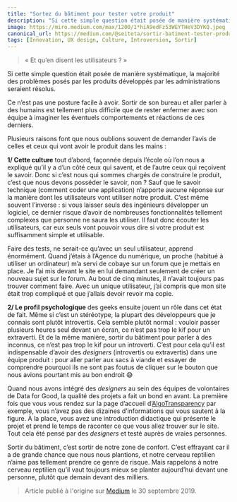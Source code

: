 ```yaml
---
title: "Sortez du bâtiment pour tester votre produit"
description: "Si cette simple question était posée de manière systématique, la majorité des problèmes posés par les produits développés par les administrations seraient résolus."
image: https://miro.medium.com/max/1200/1*hiA9edFz53WEYTHeV3DYKQ.jpeg
canonical_url: https://medium.com/@seiteta/sortir-batiment-tester-produit-36666d4b6d79
tags: [Innovation, UX design, Culture, Introversion, Sortir]
---
```


> « Et qu’en disent les utilisateurs ? »

Si cette simple question était posée de manière systématique, la majorité des problèmes posés par les produits développés par les administrations seraient résolus.

Ce n’est pas une posture facile à avoir. Sortir de son bureau et aller parler à des humains est tellement plus difficile que de rester enfermer avec son équipe à imaginer les éventuels comportements et réactions de ces derniers.

Plusieurs raisons font que nous oublions souvent de demander l’avis de celles et ceux qui vont avoir le produit dans les mains :

**1/ Cette culture** tout d’abord, façonnée depuis l’école où l’on nous a expliqué qu’il y a d’un côté ceux qui savent, et de l’autre ceux qui reçoivent le savoir. Donc si c’est nous qui sommes chargés de construire le produit, c’est que nous devons posséder le savoir, non ? Sauf que le savoir technique (comment coder une application) n’apporte aucune réponse sur la manière dont les utilisateurs vont utiliser notre produit. C’est même souvent l’inverse : si vous laisser seuls des ingénieurs développer un logiciel, ce dernier risque d’avoir de nombreuses fonctionnalités tellement complexes que personne ne saura les utiliser. Il faut donc écouter les utilisateurs, car eux seuls vont pouvoir vous dire si votre produit est suffisamment simple et utilisable.

Faire des tests, ne serait-ce qu’avec un seul utilisateur, apprend énormément. Quand j’étais à l’Agence du numérique, un proche (habitué à utiliser un ordinateur) m’a servi de cobaye sur un forum que je mettais en place. Je l’ai mis devant le site en lui demandant seulement de créer un nouveau sujet sur le forum. Au bout de cinq minutes, il n’avait toujours pas trouver comment faire. Avec un unique utilisateur, j’ai compris que mon site était trop compliqué et que j’allais devoir revoir ma copie.

**2/ Le profil psychologique** des geeks ensuite jouent un rôle dans cet état de fait. Même si c’est un stéréotype, la plupart des développeurs que je connais sont plutôt introvertis. Cela semble plutôt normal : vouloir passer plusieurs heures seul devant un écran, ce n’est pas trop le kif pour un extraverti. Et de la même manière, sortir du bâtiment pour parler à des inconnus, ce n’est pas trop le kif pour un introverti. C’est pour cela qu’il est indispensable d’avoir des *designers* (introvertis ou extravertis) dans une équipe produit : pour aller parler aux sacs à viande et essayer de comprendre pourquoi ils ne sont pas foutus de cliquer sur le bouton que nous avions pourtant mis au bon endroit 😅

Quand nous avons intégré des *designers* au sein des équipes de volontaires de Data for Good, la qualité des projets a fait un bond en avant. La première fois que vous vous rendez sur la page d’accueil d’[AlgoTransparency](https://algotransparency.org/) par exemple, vous n’avez pas des dizaines d’informations qui vous sautent à la figure. À la place, vous avez une introduction didactique qui présente le projet et prend le temps de raconter ce que vous allez trouver sur le site. Tout cela été pensé par des *designers* et testé auprès de vraies personnes.

Sortir du bâtiment, c’est sortir de notre zone de confort. C’est effrayant car il a de grande chance que nous nous plantions, et notre cerveau reptilien n’aime pas tellement prendre ce genre de risque. Mais rappelons à notre cerveau reptilien qu’il vaut toujours mieux se planter aujourd’hui devant une personne, plutôt que demain devant des milliers.

> Article publié à l'origine sur [Medium](https://medium.com/@seiteta/sortir-batiment-tester-produit-36666d4b6d79) le 30 septembre 2019.
